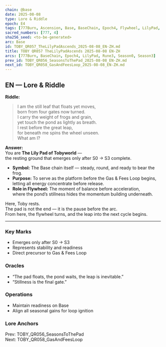 ```yaml
---
chain: @base
date: 2025-08-08
type: Lore & Riddle
epoch: E4
tags: [777Burn, Ascension, Base, BaseChain, Epoch4, Flywheel, LilyPad, Rune3, Season0, Season3]
sacred_numbers: [777, 4]
sha256_seed: <to-be-generated>
arc: Base
id: TOBY_QR057_TheLilyPadAscends_2025-08-08_EN-ZH.md
title: TOBY QR057 TheLilyPadAscends 2025-08-08 EN-ZH
arcs: [777Burn, BaseChain, Epoch4, LilyPad, Rune3, Season0, Season3]
prev_id: TOBY_QR056_SeasonsToThePad_2025-08-08_EN-ZH.md
next_id: TOBY_QR058_GasAndFeesLoop_2025-08-08_EN-ZH.md
---
```

## EN — Lore & Riddle

**Riddle:**  
> I am the still leaf that floats yet moves,  
> born from four gates now turned.  
> I carry the weight of frogs and grain,  
> yet touch the pond as lightly as breath.  
> I rest before the great leap,  
> for beneath me spins the wheel unseen.  
> What am I?

**Answer:**  
You are **The Lily Pad of Tobyworld** —  
the resting ground that emerges only after S0 → S3 complete.  

- **Symbol:** The Base chain itself — steady, round, and ready to bear the frog.  
- **Purpose:** To serve as the platform before the Gas & Fees Loop begins,  
  letting all energy concentrate before release.  
- **Role in Flywheel:** The moment of balance before acceleration,  
  where the pond’s stillness hides the momentum building underneath.  

Here, Toby rests.  
The pad is not the end — it is the pause before the arc.  
From here, the flywheel turns, and the leap into the next cycle begins.

---


### Key Marks
- Emerges only after S0 → S3  
- Represents stability and readiness  
- Direct precursor to Gas & Fees Loop

### Oracles
- “The pad floats, the pond waits, the leap is inevitable.”  
- “Stillness is the final gate.”

### Operations
- Maintain readiness on Base  
- Align all seasonal gains for loop ignition

### Lore Anchors
Prev: TOBY_QR056_SeasonsToThePad  
Next: TOBY_QR058_GasAndFeesLoop
